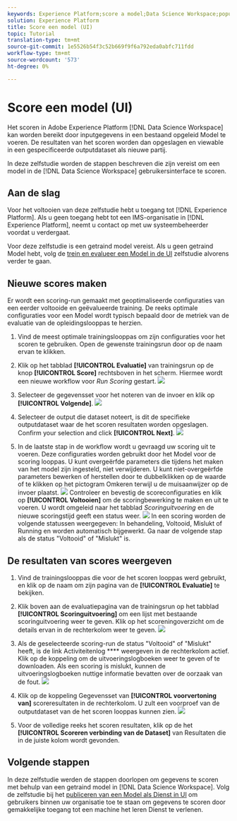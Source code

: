 ```yaml
---
keywords: Experience Platform;score a model;Data Science Workspace;popular topics
solution: Experience Platform
title: Score een model (UI)
topic: Tutorial
translation-type: tm+mt
source-git-commit: 1e5526b54f3c52b669f9f6a792eda0abfc711fdd
workflow-type: tm+mt
source-wordcount: '573'
ht-degree: 0%

---
```



# Score een model (UI)

Het scoren in Adobe Experience Platform [!DNL Data Science Workspace] kan worden bereikt door inputgegevens in een bestaand opgeleid Model te voeren. De resultaten van het scoren worden dan opgeslagen en viewable in een gespecificeerde outputdataset als nieuwe partij.

In deze zelfstudie worden de stappen beschreven die zijn vereist om een model in de [!DNL Data Science Workspace] gebruikersinterface te scoren.

## Aan de slag

Voor het voltooien van deze zelfstudie hebt u toegang tot [!DNL Experience Platform]. Als u geen toegang hebt tot een IMS-organisatie in [!DNL Experience Platform], neemt u contact op met uw systeembeheerder voordat u verdergaat.

Voor deze zelfstudie is een getraind model vereist. Als u geen getraind Model hebt, volg de [trein en evalueer een Model in de UI](./train-evaluate-model-ui.md) zelfstudie alvorens verder te gaan.

## Nieuwe scores maken

Er wordt een scoring-run gemaakt met geoptimaliseerde configuraties van een eerder voltooide en geëvalueerde training. De reeks optimale configuraties voor een Model wordt typisch bepaald door de metriek van de evaluatie van de opleidingslooppas te herzien.

1. Vind de meest optimale trainingslooppas om zijn configuraties voor het scoren te gebruiken. Open de gewenste trainingsrun door op de naam ervan te klikken.

2. Klik op het tabblad **[!UICONTROL Evaluatie]** van trainingsrun op de knop **[!UICONTROL Score]** rechtsboven in het scherm. Hiermee wordt een nieuwe workflow voor *Run Scoring* gestart.
   ![](../images/models-recipes/score/training_run_overview.png)

3. Selecteer de gegevensset voor het noteren van de invoer en klik op **[!UICONTROL Volgende]**.
   ![](../images/models-recipes/score/scoring_input.png)

4. Selecteer de output die dataset noteert, is dit de specifieke outputdataset waar de het scoren resultaten worden opgeslagen. Confirm your selection and click **[!UICONTROL Next]**.
   ![](../images/models-recipes/score/scoring_results.png)

5. In de laatste stap in de workflow wordt u gevraagd uw scoring uit te voeren. Deze configuraties worden gebruikt door het Model voor de scoring looppas.
U kunt overgeërfde parameters die tijdens het maken van het model zijn ingesteld, niet verwijderen. U kunt niet-overgeërfde parameters bewerken of herstellen door te dubbelklikken op de waarde of te klikken op het pictogram Omkeren terwijl u de muisaanwijzer op de invoer plaatst.
   ![](../images/models-recipes/score/configuration.png)
Controleer en bevestig de scoreconfiguraties en klik op **[!UICONTROL Voltooien]** om de scoringbewerking te maken en uit te voeren. U wordt omgeleid naar het tabblad *Scoringuitvoering* en de nieuwe scoringstijd geeft een status weer.
   ![](../images/models-recipes/score/scoring_runs_tab.png)
In een scoring worden de volgende statussen weergegeven: In behandeling, Voltooid, Mislukt of Running en worden automatisch bijgewerkt. Ga naar de volgende stap als de status &quot;Voltooid&quot; of &quot;Mislukt&quot; is.

## De resultaten van scores weergeven

1. Vind de trainingslooppas die voor de het scoren looppas werd gebruikt, en klik op de naam om zijn pagina van de **[!UICONTROL Evaluatie]** te bekijken.

2. Klik boven aan de evaluatiepagina van de trainingsrun op het tabblad **[!UICONTROL Scoringuitvoering]** om een lijst met bestaande scoringuitvoering weer te geven. Klik op het scoreningoverzicht om de details ervan in de rechterkolom weer te geven.
   ![](../images/models-recipes/score/view_details.png)

3. Als de geselecteerde scoring-run de status &quot;Voltooid&quot; of &quot;Mislukt&quot; heeft, is de link Activiteitenlog **** weergeven in de rechterkolom actief. Klik op de koppeling om de uitvoeringslogboeken weer te geven of te downloaden. Als een scoring is mislukt, kunnen de uitvoeringslogboeken nuttige informatie bevatten over de oorzaak van de fout.
   ![](../images/models-recipes/score/activity_logs.png)

4. Klik op de koppeling Gegevensset van **[!UICONTROL voorvertoning van]** scoreresultaten in de rechterkolom. U zult een voorproef van de outputdataset van de het scoren looppas kunnen zien.
   ![](../images/models-recipes/score/preview_results.png)

5. Voor de volledige reeks het scoren resultaten, klik op de het **[!UICONTROL Scoreren verbinding van de Dataset]** van Resultaten die in de juiste kolom wordt gevonden.

## Volgende stappen

In deze zelfstudie werden de stappen doorlopen om gegevens te scoren met behulp van een getraind model in [!DNL Data Science Workspace]. Volg de zelfstudie bij het [publiceren van een Model als Dienst in UI](./publish-model-service-ui.md) om gebruikers binnen uw organisatie toe te staan om gegevens te scoren door gemakkelijke toegang tot een machine het leren Dienst te verlenen.
